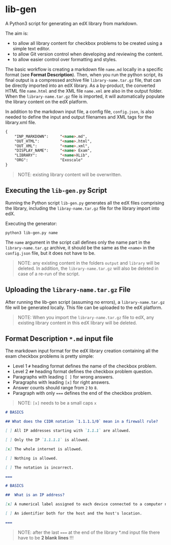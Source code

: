 # lib-gen

A Python3 script for generating an edX library from markdown.

The aim is:
- to allow all library content for checkbox problems to be created using a simple text editor.
- to allow Git version control when developing and reviewing the content.
- to allow easier control over formatting and styles.

The basic workflow is creating a markdown file `name.md` locally in a specific format (see __Format Description__). Then, when you run the python script, its final output is a compressed archive file `library-name.tar.gz` file, that can be directly imported into an edX library. As a by-product, the converted HTML file `name.html` and the XML file `name.xml` are also in the output folder. When the `library-name.tar.gz` file is imported, it will automatically populate the library content on the edX platform.

In addition to the markdown input file, a config file, `config.json`, is also needed to define the input and output filenames and XML tags for the library.xml file. 

```markdown
{
    "INP_MARKDOWN":     "<name>.md",
    "OUT_HTML":         "<name>.html",
    "OUT_XML":          "<name>.xml",
    "DISPLAY_NAME":     "<name> Exam",   
    "LIBRARY":          "<name>XLib",  
    "ORG":              "Exoscale"
}
``` 

>NOTE: existing library content will be overwritten.


## Executing the `lib-gen.py` Script

Running the Python script `lib-gen.py` generates all the edX files comprising the library, including the `libray-name.tar.gz` file for the library import into edX.

Executing the generator:

```
python3 lib-gen.py name
```

The `name` argument in the script call defines only the name part in the `library-name.tar.gz` archive, it should be the same as the `<name>` in the `config.json` file, but it does not have to be.

>NOTE: any existing content in the folders `output` and `library` will be deleted. In addition, the `library-name.tar.gz` will also be deleted in case of a re-run of the script.


## Uploading the `library-name.tar.gz` File

After running the lib-gen script (assuming no errors), a `library-name.tar.gz` file will be generated locally. This file can be uploaded to the edX platform.

>NOTE: When you import the `library-name.tar.gz` file to edX, any existing library content in this edX library will be deleted.


## Format Description `*.md` input file

The markdown input format for the edX library creation containing all the exam checkbox problems is pretty simple:
* Level 1 `#` heading format defines the name of the checkbox problem.
* Level 2 `##` heading format defines the checkbox problem question.
* Paragraphs with leading `[ ]` for wrong answers.
* Paragraphs with leading `[x]` for right answers.
* Answer counts should range from `2` to `8`.
* Paragraph with only `===` defines the end of the checkbox problem.

>NOTE: `[x]` needs to be a small caps `x`


```markdown
# BASICS

## What does the CIDR notation `1.1.1.1/0` mean in a firewall rule?

[ ] All IP addresses starting with `1.1.1` are allowed.

[ ] Only the IP `1.1.1.1` is allowed.

[x] The whole internet is allowed.

[ ] Nothing is allowed.

[ ] The notation is incorrect.

===

# BASICS

##  What is an IP address? 

[x] A numerical label assigned to each device connected to a computer network that uses the Internet Protocol.

[ ] An identifier both for the host and the host's location.

===


```

>NOTE: after the last `===` at the end of the library *.md input file there have to be **2 blank lines** !!!
